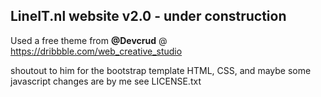 ## LineIT.nl website v2.0 - under construction


Used a free theme from **@Devcrud** @ https://dribbble.com/web_creative_studio

shoutout to him for the bootstrap template
HTML, CSS, and maybe some javascript changes are by me
see LICENSE.txt

